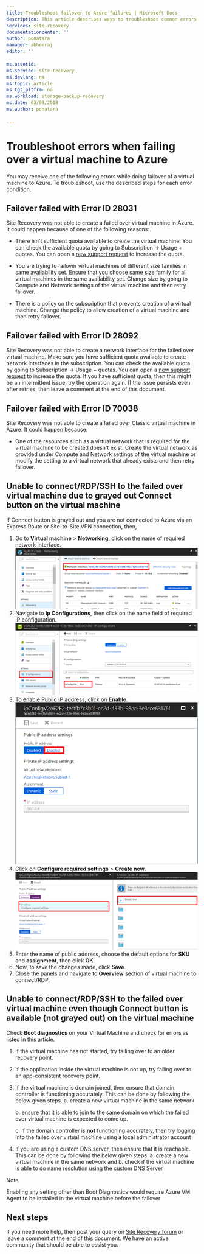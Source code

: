 ```yaml
---
title: Troubleshoot failover to Azure failures | Microsoft Docs
description: This article describes ways to troubleshoot common errors in failing over to Azure
services: site-recovery
documentationcenter: ''
author: ponatara
manager: abhemraj
editor: ''

ms.assetid:
ms.service: site-recovery
ms.devlang: na
ms.topic: article
ms.tgt_pltfrm: na
ms.workload: storage-backup-recovery
ms.date: 03/09/2018
ms.author: ponatara

---
```

# Troubleshoot errors when failing over a virtual machine to Azure

You may receive one of the following errors while doing failover of a virtual machine to Azure. To troubleshoot, use the described steps for each error condition.

## Failover failed with Error ID 28031

Site Recovery was not able to create a failed over virtual machine in Azure. It could happen because of one of the following reasons:

* There isn't sufficient quota available to create the virtual machine: You can check the available quota by going to Subscription -> Usage + quotas. You can open a [new support request](http://aka.ms/getazuresupport) to increase the quota.

* You are trying to failover virtual machines of different size families in same availability set. Ensure that you choose same size family for all virtual machines in the same availability set. Change size by going to Compute and Network settings of the virtual machine and then retry failover.

* There is a policy on the subscription that prevents creation of a virtual machine. Change the policy to allow creation of a virtual machine and then retry failover.

## Failover failed with Error ID 28092

Site Recovery was not able to create a network interface for the failed over virtual machine. Make sure you have sufficient quota available to create network interfaces in the subscription. You can check the available quota by going to Subscription -> Usage + quotas. You can open a [new support request](http://aka.ms/getazuresupport) to increase the quota. If you have sufficient quota, then this might be an intermittent issue, try the operation again. If the issue persists even after retries, then leave a comment at the end of this document.  

## Failover failed with Error ID 70038

Site Recovery was not able to create a failed over Classic virtual machine in Azure. It could happen because:

* One of the resources such as a virtual network that is required for the virtual machine to be created doesn't exist. Create the virtual network as provided under Compute and Network settings of the virtual machine or modify the setting to a virtual network that already exists and then retry failover.

## Unable to connect/RDP/SSH to the failed over virtual machine due to grayed out Connect button on the virtual machine

If Connect button is grayed out and you are not connected to Azure via an Express Route or Site-to-Site VPN connection, then,

1. Go to **Virtual machine** > **Networking**, click on the name of required network interface.  ![network-interface](media/site-recovery-failover-to-azure-troubleshoot/network-interface.PNG)
2. Navigate to **Ip Configurations**, then click on the name field of required IP configuration. ![IPConfigurations](media/site-recovery-failover-to-azure-troubleshoot/IpConfigurations.png)
3. To enable Public IP address, click on **Enable**. ![Enable IP](media/site-recovery-failover-to-azure-troubleshoot/Enable-Public-IP.png)
4. Click on **Configure required settings** > **Create new**. ![Create new](media/site-recovery-failover-to-azure-troubleshoot/Create-New-Public-IP.png)
5. Enter the name of public address, choose the default options for **SKU** and **assignment**, then click **OK**.
6. Now, to save the changes made, click **Save**.
7. Close the panels and navigate to **Overview** section of virtual machine to connect/RDP.

## Unable to connect/RDP/SSH to the failed over virtual machine even though Connect button is available (not grayed out) on the virtual machine

Check **Boot diagnostics** on your Virtual Machine and check for errors as listed in this article.

1. If the virtual machine has not started, try failing over to an older recovery point.
2. If the application inside the virtual machine is not up, try failing over to an app-consistent recovery point.
3. If the virtual machine is domain joined, then ensure that domain controller is functioning accurately. This can be done by following the below given steps.
    a. create a new virtual machine in the same network

    b.  ensure that it is able to join to the same domain on which the failed over virtual machine is expected to come up.

    c. If the domain controller is **not** functioning accurately, then try logging into the failed over virtual machine using a local administrator account
4. If you are using a custom DNS server, then ensure that it is reachable. This can be done by following the below given steps.
    a. create a new virtual machine in the same network and 
    b. check if the virtual machine is able to do name resolution using the custom DNS Server

>[!Note]
>Enabling any setting other than Boot Diagnostics would require Azure VM Agent to be installed in the virtual machine before the failover

## Next steps

If you need more help, then post your query on [Site Recovery forum](https://social.msdn.microsoft.com/Forums/azure/home?forum=hypervrecovmgr) or leave a comment at the end of this document. We have an active community that should be able to assist you.
